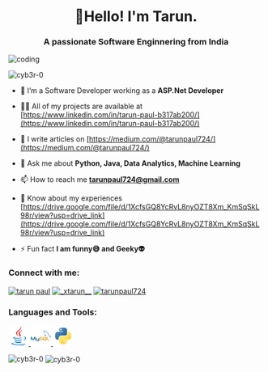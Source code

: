 <h1 align="center">👋Hello! I'm Tarun.</h1>
<h3 align="center">A passionate Software Enginnering from India</h3>

<img alt="coding" alig="center"  width="400" src="https://camo.githubusercontent.com/cae12fddd9d6982901d82580bdf321d81fb299141098ca1c2d4891870827bf17/68747470733a2f2f6d69726f2e6d656469756d2e636f6d2f6d61782f313336302f302a37513379765349765f7430696f4a2d5a2e676966">

<p align="left"> <img src="https://komarev.com/ghpvc/?username=cyb3r-0&label=Profile%20views&color=0e75b6&style=flat" alt="cyb3r-0" /> </p>

- 🌱 I’m a Software Developer working as a **ASP.Net Developer**

- 👨‍💻 All of my projects are available at [https://www.linkedin.com/in/tarun-paul-b317ab200/](https://www.linkedin.com/in/tarun-paul-b317ab200/)

- 📝 I write articles on [https://medium.com/@tarunpaul724/](https://medium.com/@tarunpaul724/)

- 💬 Ask me about **Python, Java, Data Analytics, Machine Learning**

- 📫 How to reach me **tarunpaul724@gmail.com**

- 📄 Know about my experiences [https://drive.google.com/file/d/1XcfsGQ8YcRvL8nyOZT8Xm_KmSqSkL98r/view?usp=drive_link](https://drive.google.com/file/d/1XcfsGQ8YcRvL8nyOZT8Xm_KmSqSkL98r/view?usp=drive_link)

- ⚡ Fun fact **I am funny😅 and Geeky👽**

<h3 align="left">Connect with me:</h3>
<p align="left">
<a href="https://linkedin.com/in/tarun paul" target="blank"><img align="center" src="https://raw.githubusercontent.com/rahuldkjain/github-profile-readme-generator/master/src/images/icons/Social/linked-in-alt.svg" alt="tarun paul" height="30" width="40" /></a>
<a href="https://instagram.com/_xtarun__" target="blank"><img align="center" src="https://raw.githubusercontent.com/rahuldkjain/github-profile-readme-generator/master/src/images/icons/Social/instagram.svg" alt="_xtarun__" height="30" width="40" /></a>
<a href="https://auth.geeksforgeeks.org/user/tarunpaul724" target="blank"><img align="center" src="https://raw.githubusercontent.com/rahuldkjain/github-profile-readme-generator/master/src/images/icons/Social/geeks-for-geeks.svg" alt="tarunpaul724" height="30" width="40" /></a>
</p>

<h3 align="left">Languages and Tools:</h3>
<p align="left"> <a href="https://www.java.com" target="_blank" rel="noreferrer"> <img src="https://raw.githubusercontent.com/devicons/devicon/master/icons/java/java-original.svg" alt="java" width="40" height="40"/> </a> <a href="https://www.mysql.com/" target="_blank" rel="noreferrer"> <img src="https://raw.githubusercontent.com/devicons/devicon/master/icons/mysql/mysql-original-wordmark.svg" alt="mysql" width="40" height="40"/> </a> <a href="https://www.python.org" target="_blank" rel="noreferrer"> <img src="https://raw.githubusercontent.com/devicons/devicon/master/icons/python/python-original.svg" alt="python" width="40" height="40"/> </a> </p>

<p><img align="left" src="https://github-readme-stats.vercel.app/api/top-langs?username=cyb3r-0&show_icons=true&locale=en&layout=compact" alt="cyb3r-0" /></p>

<p>&nbsp;<img align="center" src="https://github-readme-stats.vercel.app/api?username=cyb3r-0&show_icons=true&locale=en" alt="cyb3r-0" /></p>

